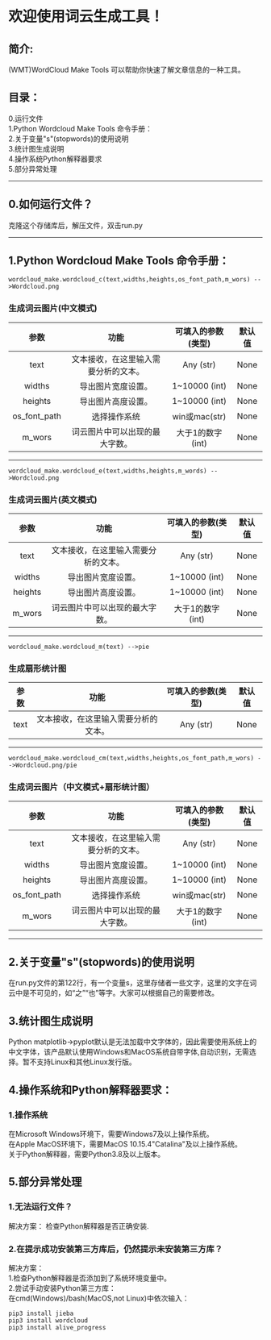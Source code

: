 # 欢迎使用词云生成工具！  
## 简介:
(WMT)WordCloud Make Tools 可以帮助你快速了解文章信息的一种工具。

## 目录：
0.运行文件  
1.Python Wordcloud Make Tools 命令手册：  
2.关于变量"s"(stopwords)的使用说明  
3.统计图生成说明  
4.操作系统Python解释器要求  
5.部分异常处理  

---

## 0.如何运行文件？
克隆这个存储库后，解压文件，双击run.py

---

## 1.Python Wordcloud Make Tools 命令手册：
    wordcloud_make.wordcloud_c(text,widths,heights,os_font_path,m_wors) -->Wordcloud.png
### 生成词云图片(中文模式)
|参数|功能|可填入的参数(类型)|默认值|
|:---:|:---:|:---:|:---:|
|text|文本接收，在这里输入需要分析的文本。|Any (str)|None|
|widths|导出图片宽度设置。|1~10000 (int)|None|
|heights|导出图片高度设置。|1~10000 (int)|None|
|os_font_path|选择操作系统|win或mac(str)|None|
|m_wors|词云图片中可以出现的最大字数。|大于1的数字(int)|None|
---
  
    wordcloud_make.wordcloud_e(text,widths,heights,m_words) -->Wordcloud.png
### 生成词云图片(英文模式)
|参数|功能|可填入的参数(类型)|默认值|
|:---:|:---:|:---:|:---:|
|text|文本接收，在这里输入需要分析的文本。|Any (str)|None|
|widths|导出图片宽度设置。|1~10000 (int)|None|
|heights|导出图片高度设置。|1~10000 (int)|None|
|m_wors|词云图片中可以出现的最大字数。|大于1的数字(int)|None|
---
    wordcloud_make.wordcloud_m(text) -->pie
### 生成扇形统计图
|参数|功能|可填入的参数(类型)|默认值|
|:---:|:---:|:---:|:---:|
|text|文本接收，在这里输入需要分析的文本。|Any (str)|None|
---
    wordcloud_make.wordcloud_cm(text,widths,heights,os_font_path,m_wors) -->Wordcloud.png/pie
### 生成词云图片（中文模式+扇形统计图）
|参数|功能|可填入的参数(类型)|默认值|
|:---:|:---:|:---:|:---:|
|text|文本接收，在这里输入需要分析的文本。|Any (str)|None|
|widths|导出图片宽度设置。|1~10000 (int)|None|
|heights|导出图片高度设置。|1~10000 (int)|None|
|os_font_path|选择操作系统|win或mac(str)|None|
|m_wors|词云图片中可以出现的最大字数。|大于1的数字(int)|None|
---
## 2.关于变量"s"(stopwords)的使用说明
在run.py文件的第122行，有一个变量s，这里存储者一些文字，这里的文字在词云中是不可见的，如“之”“也”等字。大家可以根据自己的需要修改。
## 3.统计图生成说明  
Python matplotlib->pyplot默认是无法加载中文字体的，因此需要使用系统上的中文字体，该产品默认使用Windows和MacOS系统自带字体,自动识别，无需选择。暂不支持Linux和其他Linux发行版。
## 4.操作系统和Python解释器要求：
### 1.操作系统
在Microsoft Windows环境下，需要Windows7及以上操作系统。  
在Apple MacOS环境下，需要MacOS 10.15.4"Catalina"及以上操作系统。  
关于Python解释器，需要Python3.8及以上版本。
## 5.部分异常处理
### 1.无法运行文件？  
解决方案：
检查Python解释器是否正确安装.  
### 2.在提示成功安装第三方库后，仍然提示未安装第三方库？
解决方案：  
1.检查Python解释器是否添加到了系统环境变量中。  
2.尝试手动安装Python第三方库：  
在cmd(Windows)/bash(MacOS,not Linux)中依次输入：

    pip3 install jieba
    pip3 install wordcloud
    pip3 install alive_progress
